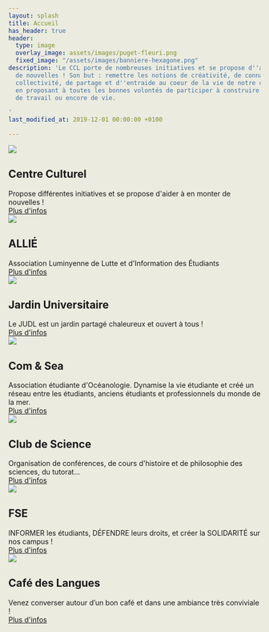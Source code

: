 ```yaml
---
layout: splash
title: Accueil
has_header: true
header:
  type: image
  overlay_image: assets/images/puget-fleuri.png
  fixed_image: "/assets/images/banniere-hexagone.png"
description: 'Le CCL porte de nombreuses initiatives et se propose d''aider à en monter
  de nouvelles ! Son but : remettre les notions de créativité, de connaissance, de
  collectivité, de partage et d''entraide au coeur de la vie de notre campus universitaire
  en proposant à toutes les bonnes volontés de participer à construire leur lieu d''étude,
  de travail ou encore de vie.

'
last_modified_at: 2019-12-01 00:00:00 +0100

---
```

<script>
  if (window.netlifyIdentity) {
    window.netlifyIdentity.on("init", user => {
      if (!user) {
        window.netlifyIdentity.on("login", () => {
          document.location.href = "/admin/";
        });
      }
    });
  }
</script>

<style type="text/css">
html {
  background-color: #ebebe0;
}
.greedy-nav {
  background-color: #ebebe0;
}
</style>


<div class="cards">

  <div class="cards_item">
    <div class="card">
      <div class="card_image">
        <img src="assets/images/authors-logo/logoCCL.png">
      </div>
      <div class="card_content">
        <h2 class="card_title">
          Centre Culturel
        </h2>
        <div class="card_text">
          Propose différentes initiatives et se propose d'aider à en monter de nouvelles !
        </div>
        <a href="https://ccl.test.luminy.org/" class="card_btn">Plus d'infos</a>
      </div>
    </div>
  </div>

  <div class="cards_item">
    <div class="card">
      <div class="card_image">
        <img src="assets/images/authors-logo/mouton-millepattes.png">
      </div>
      <div class="card_content">
        <h2 class="card_title">
          ALLIÉ
        </h2>
        <div class="card_text">
          Association Luminyenne de Lutte et d'Information des Étudiants
        </div>
        <a href="allie/" class="card_btn">Plus d'infos</a>
      </div>
    </div>
  </div>

  <div class="cards_item">
    <div class="card">
      <div class="card_image">
        <img src="assets/images/authors-logo/logo-jardin.png">
      </div>
      <div class="card_content">
        <h2 class="card_title">
          Jardin Universitaire
        </h2>
        <div class="card_text">
          Le JUDL est un jardin partagé chaleureux et ouvert à tous !
        </div>
        <a href="jardin/" class="card_btn">Plus d'infos</a>
      </div>
    </div>
  </div>

  <div class="cards_item">
    <div class="card">
      <div class="card_image">
        <img src="assets/images/authors-logo/comnsea.png">
      </div>
      <div class="card_content">
        <h2 class="card_title">
          Com & Sea
        </h2>
        <div class="card_text">
            Association étudiante d'Océanologie.
            Dynamise la vie étudiante et créé un réseau entre les étudiants, anciens étudiants et professionnels du monde de la mer.
        </div>
        <a href="comnsea/" class="card_btn">Plus d'infos</a>
      </div>
    </div>
  </div>

  <div class="cards_item">
    <div class="card">
      <div class="card_image">
        <img src="assets/images/authors-logo/logo-club-sciences.png">
      </div>
      <div class="card_content">
        <h2 class="card_title">
          Club de Science
        </h2>
        <div class="card_text">
          Organisation de conférences, de cours d'histoire et de philosophie des sciences, du tutorat...
        </div>
        <a href="club-science/" class="card_btn">Plus d'infos</a>
      </div>
    </div>
  </div>

  <div class="cards_item">
    <div class="card">
      <div class="card_image">
        <img src="assets/images/authors-logo/fse.png">
      </div>
      <div class="card_content">
        <h2 class="card_title">
          FSE
        </h2>
        <div class="card_text">
          INFORMER les étudiants, DÉFENDRE leurs droits, et créer la SOLIDARITÉ sur nos campus !
        </div>
        <a href="fse/" class="card_btn">Plus d'infos</a>
      </div>
    </div>
  </div>

  <div class="cards_item">
    <div class="card">
      <div class="card_image">
        <img src="assets/images/authors-logo/cafe-des-langues.png">
      </div>
      <div class="card_content">
        <h2 class="card_title">
          Café des Langues
        </h2>
        <div class="card_text">
          Venez converser autour d’un bon café et dans une ambiance très conviviale !
        </div>
        <a href="cafe-des-langues/" class="card_btn">Plus d'infos</a>
      </div>
    </div>
  </div>

</div>
